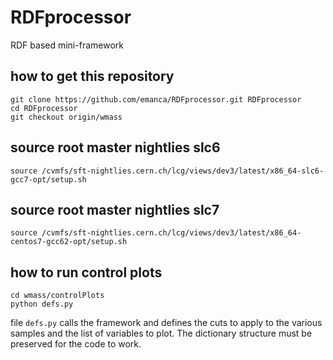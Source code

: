 # RDFprocessor
RDF based mini-framework

## how to get this repository

```
git clone https://github.com/emanca/RDFprocessor.git RDFprocessor
cd RDFprocessor
git checkout origin/wmass
```
## source root master nightlies slc6

`source /cvmfs/sft-nightlies.cern.ch/lcg/views/dev3/latest/x86_64-slc6-gcc7-opt/setup.sh`

## source root master nightlies slc7

`source /cvmfs/sft-nightlies.cern.ch/lcg/views/dev3/latest/x86_64-centos7-gcc62-opt/setup.sh`

## how to run control plots

```
cd wmass/controlPlots
python defs.py
```

file `defs.py` calls the framework and defines the cuts to apply to the various samples and the list of variables to plot.
The dictionary structure must be preserved for the code to work.
